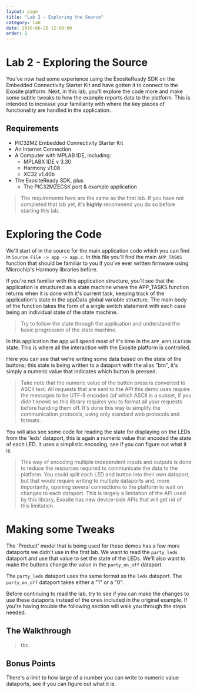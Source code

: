 ```yaml
---
layout: page
title: "Lab 2 - Exploring the Source"
category: lab
date: 2016-06-28 12:00:00
order: 2
---
```


# Lab 2 - Exploring the Source

You've now had some experience using the ExositeReady SDK on the Embedded Connectivity Starter Kit and have gotten it to connect to the Exosite platform. Next, in this lab, you'll explore the code more and make some subtle tweaks to how the example reports data to the platform. This is intended to increase your familiarity with where the key pieces of functionality are handled in the application.

## Requirements

* PIC32MZ Embedded Connectivity Starter Kit
* An Internet Connection
* A Computer with MPLAB IDE, including:
  * MPLABX IDE v 3.30
  * Harmony v1.08
  * XC32 v1.40b
* The ExositeReady SDK, plus
  * The PIC32MZECSK port & example application

> The requirements here are the same as the first lab. If you have not completed that lab yet, it's **highly** recommend you do so before starting this lab.

# Exploring the Code

We'll start of in the source for the main application code which you can find in `Source File -> app -> app.c`. In this file you'll find the main `APP_TASKS` function that should be familiar to you if you've ever written firmware using Microchip's Harmony libraries before.

If you're not familiar with this application structure, you'll see that the application is structured as a state machine where the APP_TASKS function returns when it is done with it's current task, keeping track of the application's state in the appData global variable structure. The main body of the function takes the form of a single switch statement with each case being an individual state of the state machine.

> Try to follow the state through the application and understand the basic progression of the state machine.

In this application the app will spend most of it's time in the `APP_APPLICATION` state. This is where all the interaction with the Exosite platform is controlled.

Here you can see that we're writing some data based on the state of the buttons; this state is being written to a dataport with the alias "btn", it's simply a numeric value that indicates which button is pressed.

> Take note that the numeric value of the button press is converted to ASCII text. All requests that are sent to the API this demo uses require the messages to be UTF-8 encoded (of which ASCII is a subset, if you didn't know) so this library requires you to format all your requests before handing them off. It's done this way to simplify the communication protocols, using only standard web protocols and formats.

You will also see some code for reading the state for displaying on the LEDs from the 'leds' dataport, this is again a numeric value that encoded the state of each LED. It uses a simplistic encoding, see if you can figure out what it is.

> This way of encoding multiple independent inputs and outputs is done to reduce the resources required to communicate the data to the platform. You could split each LED and button into their own dataport, but that would require writing to multiple dataports and, more importantly, opening several connections to the platform to wait on changes to each dataport. This is largely a limitation of the API used by this library, Exosite has new device-side APIs that will get rid of this limitation.

# Making some Tweaks

The 'Product' model that is being used for these demos has a few more dataports we didn't use in the first lab. We want to read the `party_leds` dataport and use that value to set the state of the LEDs. We'll also want to make the buttons change the value in the `party_on_off` dataport.

The `party_leds` dataport uses the same format as the `leds` dataport. The `party_on_off` dataport takes either a "1" or a "0".

Before continuing to read the lab, try to see if you can make the changes to use these dataports instead of the ones included in the original example. If you're having trouble the following section will walk you through the steps needed.

## The Walkthrough

> tbc.

## Bonus Points

There's a limit to how large of a number you can write to numeric value dataports, see if you can figure out what it is.

